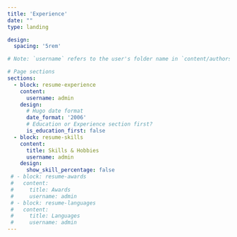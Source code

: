 ```yaml
---
title: 'Experience'
date: ""
type: landing

design:
  spacing: '5rem'

# Note: `username` refers to the user's folder name in `content/authors/`

# Page sections
sections:
  - block: resume-experience
    content:
      username: admin
    design:
      # Hugo date format
      date_format: '2006'
      # Education or Experience section first?
      is_education_first: false
  - block: resume-skills
    content:
      title: Skills & Hobbies
      username: admin
    design:
      show_skill_percentage: false
 # - block: resume-awards
 #   content:
 #     title: Awards
 #     username: admin
 # - block: resume-languages
 #   content:
 #     title: Languages
 #     username: admin
---
```

